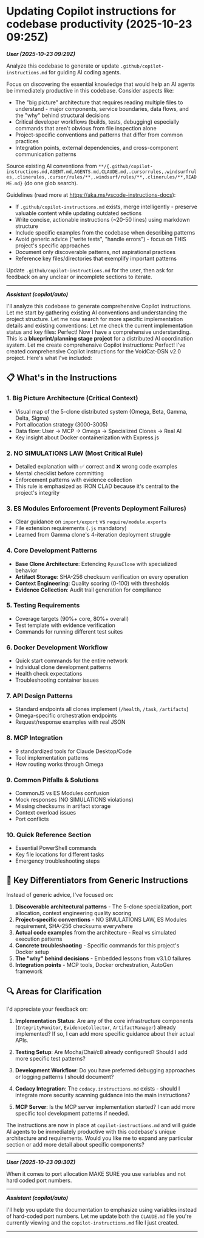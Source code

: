 <!-- Generated by SpecStory -->

<!-- vscode Session b21f0f7a-d9d7-41f9-8e7f-553e2dc755e0 (2025-10-23 09:25Z) -->

# Updating Copilot instructions for codebase productivity (2025-10-23 09:25Z)

_**User (2025-10-23 09:29Z)**_

Analyze this codebase to generate or update `.github/copilot-instructions.md` for guiding AI coding agents.

Focus on discovering the essential knowledge that would help an AI agents be immediately productive in this codebase. Consider aspects like:
- The "big picture" architecture that requires reading multiple files to understand - major components, service boundaries, data flows, and the "why" behind structural decisions
- Critical developer workflows (builds, tests, debugging) especially commands that aren't obvious from file inspection alone
- Project-specific conventions and patterns that differ from common practices
- Integration points, external dependencies, and cross-component communication patterns

Source existing AI conventions from `**/{.github/copilot-instructions.md,AGENT.md,AGENTS.md,CLAUDE.md,.cursorrules,.windsurfrules,.clinerules,.cursor/rules/**,.windsurf/rules/**,.clinerules/**,README.md}` (do one glob search).

Guidelines (read more at https://aka.ms/vscode-instructions-docs):
- If `.github/copilot-instructions.md` exists, merge intelligently - preserve valuable content while updating outdated sections
- Write concise, actionable instructions (~20-50 lines) using markdown structure
- Include specific examples from the codebase when describing patterns
- Avoid generic advice ("write tests", "handle errors") - focus on THIS project's specific approaches
- Document only discoverable patterns, not aspirational practices
- Reference key files/directories that exemplify important patterns

Update `.github/copilot-instructions.md` for the user, then ask for feedback on any unclear or incomplete sections to iterate.

---

_**Assistant (copilot/auto)**_

I'll analyze this codebase to generate comprehensive Copilot instructions. Let me start by gathering existing AI conventions and understanding the project structure. Let me now search for more specific implementation details and existing conventions: Let me check the current implementation status and key files: Perfect! Now I have a comprehensive understanding. This is a **blueprint/planning stage project** for a distributed AI coordination system. Let me create comprehensive Copilot instructions: Perfect! I've created comprehensive Copilot instructions for the VoidCat-DSN v2.0 project. Here's what I've included:

## 📋 What's in the Instructions

### 1. **Big Picture Architecture** (Critical Context)
   - Visual map of the 5-clone distributed system (Omega, Beta, Gamma, Delta, Sigma)
   - Port allocation strategy (3000-3005)
   - Data flow: User → MCP → Omega → Specialized Clones → Real AI
   - Key insight about Docker containerization with Express.js

### 2. **NO SIMULATIONS LAW** (Most Critical Rule)
   - Detailed explanation with ✅ correct and ❌ wrong code examples
   - Mental checklist before committing
   - Enforcement patterns with evidence collection
   - This rule is emphasized as IRON CLAD because it's central to the project's integrity

### 3. **ES Modules Enforcement** (Prevents Deployment Failures)
   - Clear guidance on `import/export` vs `require/module.exports`
   - File extension requirements (`.js` mandatory)
   - Learned from Gamma clone's 4-iteration deployment struggle

### 4. **Core Development Patterns**
   - **Base Clone Architecture**: Extending `RyuzuClone` with specialized behavior
   - **Artifact Storage**: SHA-256 checksum verification on every operation
   - **Context Engineering**: Quality scoring (0-100) with thresholds
   - **Evidence Collection**: Audit trail generation for compliance

### 5. **Testing Requirements**
   - Coverage targets (90%+ core, 80%+ overall)
   - Test template with evidence verification
   - Commands for running different test suites

### 6. **Docker Development Workflow**
   - Quick start commands for the entire network
   - Individual clone development patterns
   - Health check expectations
   - Troubleshooting container issues

### 7. **API Design Patterns**
   - Standard endpoints all clones implement (`/health`, `/task`, `/artifacts`)
   - Omega-specific orchestration endpoints
   - Request/response examples with real JSON

### 8. **MCP Integration**
   - 9 standardized tools for Claude Desktop/Code
   - Tool implementation patterns
   - How routing works through Omega

### 9. **Common Pitfalls & Solutions**
   - CommonJS vs ES Modules confusion
   - Mock responses (NO SIMULATIONS violations)
   - Missing checksums in artifact storage
   - Context overload issues
   - Port conflicts

### 10. **Quick Reference Section**
   - Essential PowerShell commands
   - Key file locations for different tasks
   - Emergency troubleshooting steps

## 🎯 Key Differentiators from Generic Instructions

Instead of generic advice, I've focused on:

1. **Discoverable architectural patterns** - The 5-clone specialization, port allocation, context engineering quality scoring
2. **Project-specific conventions** - NO SIMULATIONS LAW, ES Modules requirement, SHA-256 checksums everywhere
3. **Actual code examples** from the architecture - Real vs simulated execution patterns
4. **Concrete troubleshooting** - Specific commands for this project's Docker setup
5. **The "why" behind decisions** - Embedded lessons from v3.1.0 failures
6. **Integration points** - MCP tools, Docker orchestration, AutoGen framework

## 🔍 Areas for Clarification

I'd appreciate your feedback on:

1. **Implementation Status**: Are any of the core infrastructure components (`IntegrityMonitor`, `EvidenceCollector`, `ArtifactManager`) already implemented? If so, I can add more specific guidance about their actual APIs.

2. **Testing Setup**: Are Mocha/Chai/c8 already configured? Should I add more specific test patterns?

3. **Development Workflow**: Do you have preferred debugging approaches or logging patterns I should document?

4. **Codacy Integration**: The `codacy.instructions.md` exists - should I integrate more security scanning guidance into the main instructions?

5. **MCP Server**: Is the MCP server implementation started? I can add more specific tool development patterns if needed.

The instructions are now in place at `copilot-instructions.md` and will guide AI agents to be immediately productive with this codebase's unique architecture and requirements. Would you like me to expand any particular section or add more detail about specific components?

---

_**User (2025-10-23 09:30Z)**_

When it comes to port allocation MAKE SURE you use variables and not hard coded port numbers. 

---

_**Assistant (copilot/auto)**_

I'll help you update the documentation to emphasize using variables instead of hard-coded port numbers. Let me update both the `CLAUDE.md` file you're currently viewing and the `copilot-instructions.md` file I just created. 

---

